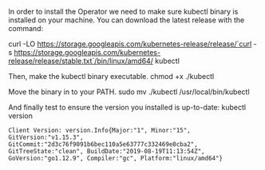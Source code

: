 
In order to install the Operator we need to make sure kubectl binary is installed on your machine. You can download the latest release with the command:

curl -LO https://storage.googleapis.com/kubernetes-release/release/`curl -s https://storage.googleapis.com/kubernetes-release/release/stable.txt`/bin/linux/amd64/
kubectl

Then, make the kubectl binary executable.
chmod +x ./kubectl

Move the binary in to your PATH.
sudo mv ./kubectl /usr/local/bin/kubectl

And finally test to ensure the version you installed is up-to-date:
kubectl version

```
Client Version: version.Info{Major:"1", Minor:"15", GitVersion:"v1.15.3", GitCommit:"2d3c76f9091b6bec110a5e63777c332469e0cba2", GitTreeState:"clean", BuildDate:"2019-08-19T11:13:54Z", GoVersion:"go1.12.9", Compiler:"gc", Platform:"linux/amd64"}
```
